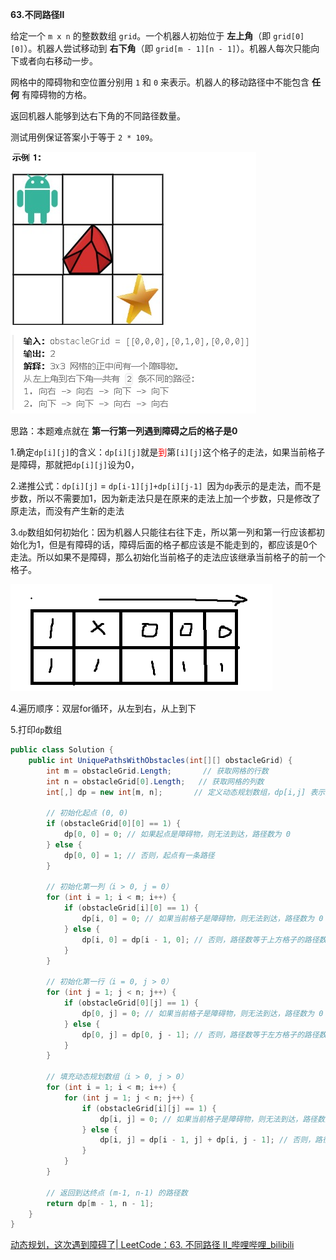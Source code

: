**63.不同路径Ⅱ**

给定一个 `m x n` 的整数数组 `grid`。一个机器人初始位于 **左上角**（即 `grid[0][0]`）。机器人尝试移动到 **右下角**（即 `grid[m - 1][n - 1]`）。机器人每次只能向下或者向右移动一步。

网格中的障碍物和空位置分别用 `1` 和 `0` 来表示。机器人的移动路径中不能包含 **任何** 有障碍物的方格。

返回机器人能够到达右下角的不同路径数量。

测试用例保证答案小于等于 `2 * 109`。

![QQ_1742279205554](./6.不同路径Ⅱ.assets/QQ_1742279205554.png)

思路：本题难点就在  **第一行第一列遇到障碍之后的格子是0**

1.确定`dp[i][j]`的含义：`dp[i][j]`就是<span style="color:#FF0000;">到</span>第`[i][j]`这个格子的走法，如果当前格子是障碍，那就把`dp[i][j]`设为0，

2.递推公式：`dp[i][j]` = `dp[i-1][j]+dp[i][j-1] `因为`dp`表示的是走法，而不是步数，所以不需要加1，因为新走法只是在原来的走法上加一个步数，只是修改了原走法，而没有产生新的走法

3.`dp`数组如何初始化：因为机器人只能往右往下走，所以第一列和第一行应该都初始化为1，但是有障碍的话，障碍后面的格子都应该是不能走到的，都应该是0个走法。所以如果不是障碍，那么初始化当前格子的走法应该继承当前格子的前一个格子。

![QQ_1742281166121](./6.不同路径Ⅱ.assets/QQ_1742281166121.png)

4.遍历顺序：双层for循环，从左到右，从上到下

5.打印`dp`数组

```c#
public class Solution {
    public int UniquePathsWithObstacles(int[][] obstacleGrid) {
        int m = obstacleGrid.Length;       // 获取网格的行数
        int n = obstacleGrid[0].Length;   // 获取网格的列数
        int[,] dp = new int[m, n];       // 定义动态规划数组，dp[i,j] 表示从起点到 (i,j) 的路径数

        // 初始化起点 (0, 0)
        if (obstacleGrid[0][0] == 1) {
            dp[0, 0] = 0; // 如果起点是障碍物，则无法到达，路径数为 0
        } else {
            dp[0, 0] = 1; // 否则，起点有一条路径
        }

        // 初始化第一列（i > 0, j = 0）
        for (int i = 1; i < m; i++) {
            if (obstacleGrid[i][0] == 1) {
                dp[i, 0] = 0; // 如果当前格子是障碍物，则无法到达，路径数为 0
            } else {
                dp[i, 0] = dp[i - 1, 0]; // 否则，路径数等于上方格子的路径数
            }
        }

        // 初始化第一行（i = 0, j > 0）
        for (int j = 1; j < n; j++) {
            if (obstacleGrid[0][j] == 1) {
                dp[0, j] = 0; // 如果当前格子是障碍物，则无法到达，路径数为 0
            } else {
                dp[0, j] = dp[0, j - 1]; // 否则，路径数等于左方格子的路径数
            }
        }

        // 填充动态规划数组（i > 0, j > 0）
        for (int i = 1; i < m; i++) {
            for (int j = 1; j < n; j++) {
                if (obstacleGrid[i][j] == 1) {
                    dp[i, j] = 0; // 如果当前格子是障碍物，则无法到达，路径数为 0
                } else {
                    dp[i, j] = dp[i - 1, j] + dp[i, j - 1]; // 否则，路径数等于上方格子和左方格子路径数之和
                }
            }
        }

        // 返回到达终点 (m-1, n-1) 的路径数
        return dp[m - 1, n - 1];
    }
}
```

[动态规划，这次遇到障碍了| LeetCode：63. 不同路径 II_哔哩哔哩_bilibili](https://www.bilibili.com/video/BV1Ld4y1k7c6?spm_id_from=333.788.videopod.sections&vd_source=157a35c74b3126ceb8ea1890e7f45f07)
